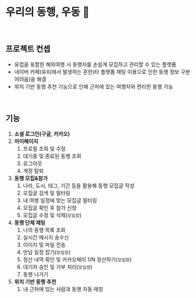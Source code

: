 # 우리의 동행, 우동 🍜

<br>

## 프로젝트 컨셉
- 유럽을 포함한 해외여행 시 동행자를 손쉽게 모집하고 관리할 수 있는 플랫폼
- 네이버 카페(유X)에서 발생하는 혼란(타 플랫폼 채팅 이용으로 인한 동행 정보 구분 어려움)을 해결
- 위치 기반 동행 추천 기능으로 인해 근처에 있는 여행자와 편리한 동행 가능

<br>

## 기능

1. **소셜 로그인(구글, 카카오)**
2. **마이페이지**
    1. 프로필 조회 및 수정
    2. 대기중 및 종료된 동행 조회
    3. 로그아웃
    4. 계정 탈퇴
3. **동행 모집&참가**
    1. 나라, 도시, 태그, 기간 등을 활용해 동행 모집글 작성
    2. 모집글 검색 및 필터링
    3. 내 여행 일정에 맞는 모집글 필터링
    4. 모집글 확인 후 참가 신청 
    5. 모집글 수정 및 삭제(`모임장`)
4. **동행 단체 채팅**
    1. 나의 동행 목록 조회
    2. 실시간 메시지 송수신
    3. 이미지 및 파일 전송
    4. 만남 일정 잡기(`모임장`)
    5. 정산 내역 확인 및 카카오페이 1/N 정산하기(`모임장`)
    6. 대기자 승인 및 거부 처리(`모임장`)
    7. 동행 나가기
5. **위치 기반 동행 추천**
    1. 내 근처에 있는 사람과 동행 자동 매칭
